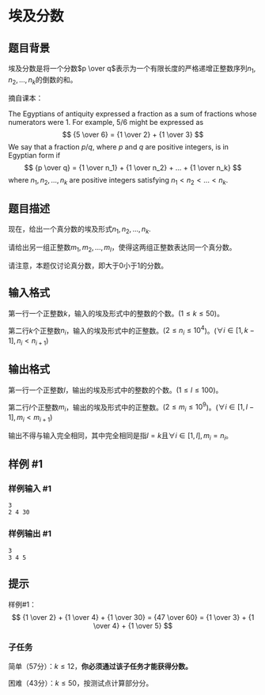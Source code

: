 # 埃及分数

## 题目背景

埃及分数是将一个分数$p \over q$表示为一个有限长度的严格递增正整数序列$n_1, n_2, ... , n_k$的倒数的和。

摘自课本：

The Egyptians of antiquity expressed a fraction as a sum of fractions whose numerators were 1. For example, 5/6 might be expressed as
$$
{5 \over 6} = {1 \over 2} + {1 \over 3}
$$
We say that a fraction $p/q$, where $p$ and $q$ are positive integers, is
in Egyptian form if
$$
{p \over q} = {1 \over n_1} + {1 \over n_2} + ... + {1 \over n_k}
$$
where $n_1, n_2, ... , n_k$ are positive integers satisfying $n_1 < n_2 < ... < n_k$.

## 题目描述

现在，给出一个真分数的埃及形式$n_1, n_2, ... , n_k$.

请给出另一组正整数$m_1, m_2, ... , m_l$，使得这两组正整数表达同一个真分数。

请注意，本题仅讨论真分数，即大于0小于1的分数。

## 输入格式

第一行一个正整数$k$，输入的埃及形式中的整数的个数。($1 \leq k \leq 50$)。

第二行$k$个正整数$n_i$，输入的埃及形式中的正整数。($2 \leq n_i \leq 10^4$)。($\forall i \in [1, k - 1], n_i < n_{i+1}$)

## 输出格式

第一行一个正整数$l$，输出的埃及形式中的整数的个数。($1 \leq l \leq 100$)。

第二行$l$个正整数$m_i$，输出的埃及形式中的正整数。($2 \leq m_i \leq 10^9$)。($\forall i \in [1, l - 1], m_i < m_{i+1}$)

输出不得与输入完全相同，其中完全相同是指$l = k$且$\forall i \in [1, l], m_i = n_i$。

## 样例 #1

### 样例输入 #1

```
3
2 4 30
```

### 样例输出 #1

```
3
3 4 5
```

## 提示

样例#1：
$$
{1 \over 2} + {1 \over 4} + {1 \over 30} = {47 \over 60} = {1 \over 3} + {1 \over 4} + {1 \over 5}
$$

### 子任务
简单（57分）：$k \leq 12$，**你必须通过该子任务才能获得分数。**

困难（43分）：$k \leq 50$，按测试点计算部分分。